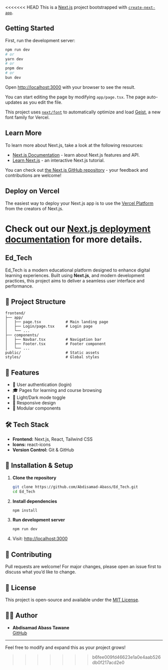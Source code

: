<<<<<<< HEAD
This is a [Next.js](https://nextjs.org) project bootstrapped with [`create-next-app`](https://nextjs.org/docs/app/api-reference/cli/create-next-app).

## Getting Started

First, run the development server:

```bash
npm run dev
# or
yarn dev
# or
pnpm dev
# or
bun dev
```

Open [http://localhost:3000](http://localhost:3000) with your browser to see the result.

You can start editing the page by modifying `app/page.tsx`. The page auto-updates as you edit the file.

This project uses [`next/font`](https://nextjs.org/docs/app/building-your-application/optimizing/fonts) to automatically optimize and load [Geist](https://vercel.com/font), a new font family for Vercel.

## Learn More

To learn more about Next.js, take a look at the following resources:

- [Next.js Documentation](https://nextjs.org/docs) - learn about Next.js features and API.
- [Learn Next.js](https://nextjs.org/learn) - an interactive Next.js tutorial.

You can check out [the Next.js GitHub repository](https://github.com/vercel/next.js) - your feedback and contributions are welcome!

## Deploy on Vercel

The easiest way to deploy your Next.js app is to use the [Vercel Platform](https://vercel.com/new?utm_medium=default-template&filter=next.js&utm_source=create-next-app&utm_campaign=create-next-app-readme) from the creators of Next.js.

Check out our [Next.js deployment documentation](https://nextjs.org/docs/app/building-your-application/deploying) for more details.
=======

## Ed_Tech

Ed_Tech is a modern educational platform designed to enhance digital learning experiences. Built using **Next.js**, and modern development practices, this project aims to deliver a seamless user interface and performance.


## 📁 Project Structure

```
frontend/
├── app/
│   ├── page.tsx           # Main landing page
│   ├── Login/page.tsx     # Login page
│   └── ...
├── components/
│   ├── Navbar.tsx         # Navigation bar
│   ├── Footer.tsx         # Footer component
│   └── ...
public/                    # Static assets
styles/                    # Global styles
```

## 🚀 Features

- 🔐 User authentication (login)
- 🎓 Pages for learning and course browsing
- 🌙 Light/Dark mode toggle
- 📱 Responsive design
- 🧩 Modular components

## 🛠️ Tech Stack

- **Frontend:** Next.js, React, Tailwind CSS
- **Icons:** react-icons
- **Version Control:** Git & GitHub

## 🧪 Installation & Setup

1. **Clone the repository**
   ```bash
   git clone https://github.com/Abdisamad-Abass/Ed_Tech.git
   cd Ed_Tech
   ```

2. **Install dependencies**
   ```bash
   npm install
   ```

3. **Run development server**
   ```bash
   npm run dev
   ```

4. Visit: [http://localhost:3000](http://localhost:3000)

## 🙌 Contributing

Pull requests are welcome! For major changes, please open an issue first to discuss what you’d like to change.

## 📄 License

This project is open-source and available under the [MIT License](LICENSE).

## 🧑‍💻 Author

- **Abdisamad Abass Tawane**  
  [GitHub](https://github.com/Abdisamad-Abass)

---

Feel free to modify and expand this as your project grows!
>>>>>>> b6fee009fd46623e1a0e4aab526db0f217acd2e0
